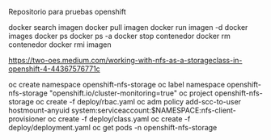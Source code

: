 Repositorio para pruebas openshift

docker search imagen
docker pull imagen
docker run imagen -d
docker images
docker ps
docker ps -a
docker stop contenedor
docker rm contenedor
docker rmi imagen


https://two-oes.medium.com/working-with-nfs-as-a-storageclass-in-openshift-4-44367576771c

oc create namespace openshift-nfs-storage
oc label namespace openshift-nfs-storage "openshift.io/cluster-monitoring=true"
oc project openshift-nfs-storage
oc create -f deploy/rbac.yaml
oc adm policy add-scc-to-user hostmount-anyuid system:serviceaccount:$NAMESPACE:nfs-client-provisioner
oc create -f deploy/class.yaml 
oc create -f deploy/deployment.yaml
oc get pods -n openshift-nfs-storage
